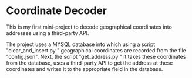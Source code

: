 # Coordinate Decoder
This is my first mini-project to decode geographical coordinates into addresses using a third-party API.

The project uses a MYSQL database into which using a script "clear_and_insert.py " geographical coordinates are
recorded from the file "config.json". Next, the script "get_address.py " it takes these coordinates from the database,
uses a third-party API to get the address at these coordinates and writes it to the appropriate field in the database.